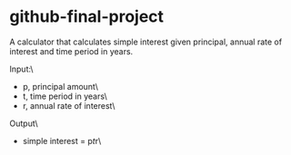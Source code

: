 # github-final-project

A calculator that calculates simple interest given principal, annual rate of interest and time period in years.

Input:\
   - p, principal amount\
   - t, time period in years\
   - r, annual rate of interest\
   
Output\
   - simple interest = p*t*r\
